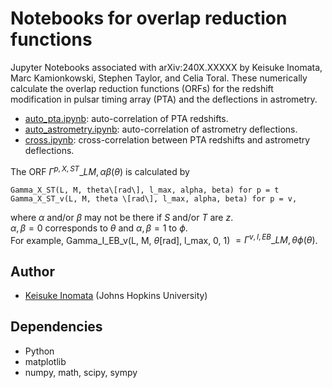 # Notebooks for overlap reduction functions

Jupyter Notebooks associated with arXiv:240X.XXXXX by Keisuke Inomata, Marc Kamionkowski, Stephen Taylor, and Celia Toral.
These numerically calculate the overlap reduction functions (ORFs) for the redshift modification in pulsar timing array (PTA) and the deflections in astrometry.

- [auto_pta.ipynb](auto_pta.ipynb): auto-correlation of PTA redshifts. 
- [auto_astrometry.ipynb](auto_astrometry.ipynb): auto-correlation of astrometry deflections. 
- [cross.ipynb](cross.ipynb): cross-correlation between PTA redshifts and astrometry deflections. 

The ORF $\Gamma^{p,X,ST}\_{LM,\alpha\beta}(\theta)$ is calculated by
```
Gamma_X_ST(L, M, theta\[rad\], l_max, alpha, beta) for p = t  
Gamma_X_ST_v(L, M, theta \[rad\], l_max, alpha, beta) for p = v,
```
where $\alpha$ and/or $\beta$ may not be there if $S$ and/or $T$ are $z$.  
$\alpha,\beta = 0$ corresponds to $\theta$ and $\alpha,\beta = 1$ to $\phi$.  
For example, Gamma_I_EB_v(L, M, $\theta$\[rad\], l_max, 0, 1) $= \Gamma^{v,I,EB}\_{LM,\theta \phi}(\theta)$. 

## Author
- [Keisuke Inomata](mailto:kinomat1@jhu.edu) (Johns Hopkins University)

## Dependencies
- Python
- matplotlib
- numpy, math, scipy, sympy

